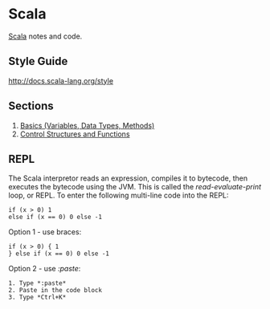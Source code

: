 Scala
=====

[Scala](http://www.scala-lang.org/) notes and code.


Style Guide
-----------
http://docs.scala-lang.org/style


Sections
--------
1. [Basics (Variables, Data Types, Methods)](01-Basics.md)
2. [Control Structures and Functions](02-ControlStructures.md)


REPL
----
The Scala interpretor reads an expression, compiles it to bytecode, then executes the bytecode using the JVM. This is called 
the *read-evaluate-print* loop, or REPL. To enter the following multi-line code into the REPL:
```no-highlight
if (x > 0) 1
else if (x == 0) 0 else -1
```

Option 1 - use braces:
```no-highlight
if (x > 0) { 1
} else if (x == 0) 0 else -1
```

Option 2 - use *:paste*:
```no-highlight
1. Type *:paste*
2. Paste in the code block
3. Type *Ctrl+K*
```